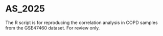 # AS_2025

The R script is for reproducing the correlation analysis in COPD samples from the GSE47460 dataset. For review only.
